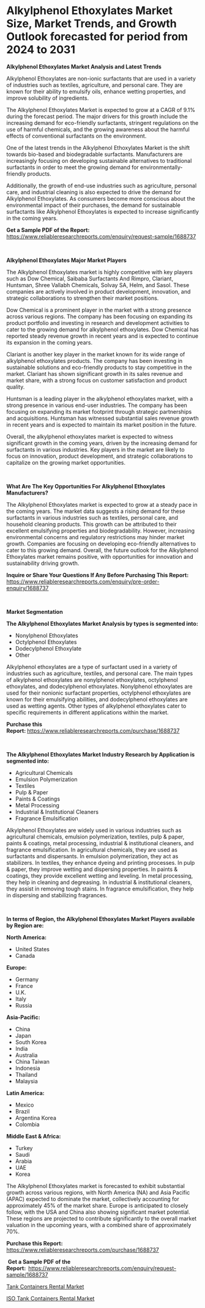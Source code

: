 <p><h1>Alkylphenol Ethoxylates Market Size, Market Trends, and Growth Outlook forecasted for period from 2024 to 2031</h1></p><p><strong>Alkylphenol Ethoxylates Market Analysis and Latest Trends</strong></p>
<p><p>Alkylphenol Ethoxylates are non-ionic surfactants that are used in a variety of industries such as textiles, agriculture, and personal care. They are known for their ability to emulsify oils, enhance wetting properties, and improve solubility of ingredients.</p><p>The Alkylphenol Ethoxylates Market is expected to grow at a CAGR of 9.1% during the forecast period. The major drivers for this growth include the increasing demand for eco-friendly surfactants, stringent regulations on the use of harmful chemicals, and the growing awareness about the harmful effects of conventional surfactants on the environment.</p><p>One of the latest trends in the Alkylphenol Ethoxylates Market is the shift towards bio-based and biodegradable surfactants. Manufacturers are increasingly focusing on developing sustainable alternatives to traditional surfactants in order to meet the growing demand for environmentally-friendly products.</p><p>Additionally, the growth of end-use industries such as agriculture, personal care, and industrial cleaning is also expected to drive the demand for Alkylphenol Ethoxylates. As consumers become more conscious about the environmental impact of their purchases, the demand for sustainable surfactants like Alkylphenol Ethoxylates is expected to increase significantly in the coming years.</p></p>
<p><strong>Get a Sample PDF of the Report:&nbsp;</strong> <a href="https://www.reliableresearchreports.com/enquiry/request-sample/1688737">https://www.reliableresearchreports.com/enquiry/request-sample/1688737</a></p>
<p>&nbsp;</p>
<p><strong>Alkylphenol Ethoxylates Major Market Players</strong></p>
<p><p>The Alkylphenol Ethoxylates market is highly competitive with key players such as Dow Chemical, Saibaba Surfactants And Rimpro, Clariant, Huntsman, Shree Vallabh Chemicals, Solvay SA, Helm, and Sasol. These companies are actively involved in product development, innovation, and strategic collaborations to strengthen their market positions.</p><p>Dow Chemical is a prominent player in the market with a strong presence across various regions. The company has been focusing on expanding its product portfolio and investing in research and development activities to cater to the growing demand for alkylphenol ethoxylates. Dow Chemical has reported steady revenue growth in recent years and is expected to continue its expansion in the coming years.</p><p>Clariant is another key player in the market known for its wide range of alkylphenol ethoxylates products. The company has been investing in sustainable solutions and eco-friendly products to stay competitive in the market. Clariant has shown significant growth in its sales revenue and market share, with a strong focus on customer satisfaction and product quality.</p><p>Huntsman is a leading player in the alkylphenol ethoxylates market, with a strong presence in various end-user industries. The company has been focusing on expanding its market footprint through strategic partnerships and acquisitions. Huntsman has witnessed substantial sales revenue growth in recent years and is expected to maintain its market position in the future.</p><p>Overall, the alkylphenol ethoxylates market is expected to witness significant growth in the coming years, driven by the increasing demand for surfactants in various industries. Key players in the market are likely to focus on innovation, product development, and strategic collaborations to capitalize on the growing market opportunities.</p></p>
<p>&nbsp;</p>
<p><strong>What Are The Key Opportunities For Alkylphenol Ethoxylates Manufacturers?</strong></p>
<p><p>The Alkylphenol Ethoxylates market is expected to grow at a steady pace in the coming years. The market data suggests a rising demand for these surfactants in various industries such as textiles, personal care, and household cleaning products. This growth can be attributed to their excellent emulsifying properties and biodegradability. However, increasing environmental concerns and regulatory restrictions may hinder market growth. Companies are focusing on developing eco-friendly alternatives to cater to this growing demand. Overall, the future outlook for the Alkylphenol Ethoxylates market remains positive, with opportunities for innovation and sustainability driving growth.</p></p>
<p><strong>Inquire or Share Your Questions If Any Before Purchasing This Report:</strong> <a href="https://www.reliableresearchreports.com/enquiry/pre-order-enquiry/1688737">https://www.reliableresearchreports.com/enquiry/pre-order-enquiry/1688737</a></p>
<p>&nbsp;</p>
<p><strong>Market Segmentation</strong></p>
<p><strong>The Alkylphenol Ethoxylates Market Analysis by types is segmented into:</strong></p>
<p><ul><li>Nonylphenol Ethoxylates</li><li>Octylphenol Ethoxylates</li><li>Dodecylphenol Ethoxylate</li><li>Other</li></ul></p>
<p><p>Alkylphenol ethoxylates are a type of surfactant used in a variety of industries such as agriculture, textiles, and personal care. The main types of alkylphenol ethoxylates are nonylphenol ethoxylates, octylphenol ethoxylates, and dodecylphenol ethoxylates. Nonylphenol ethoxylates are used for their nonionic surfactant properties, octylphenol ethoxylates are known for their emulsifying abilities, and dodecylphenol ethoxylates are used as wetting agents. Other types of alkylphenol ethoxylates cater to specific requirements in different applications within the market.</p></p>
<p><strong>Purchase this Report:&nbsp;</strong><a href="https://www.reliableresearchreports.com/purchase/1688737">https://www.reliableresearchreports.com/purchase/1688737</a></p>
<p>&nbsp;</p>
<p><strong>The Alkylphenol Ethoxylates Market Industry Research by Application is segmented into:</strong></p>
<p><ul><li>Agricultural Chemicals</li><li>Emulsion Polymerization</li><li>Textiles</li><li>Pulp & Paper</li><li>Paints & Coatings</li><li>Metal Processing</li><li>Industrial & Institutional Cleaners</li><li>Fragrance Emulsification</li></ul></p>
<p><p>Alkylphenol Ethoxylates are widely used in various industries such as agricultural chemicals, emulsion polymerization, textiles, pulp & paper, paints & coatings, metal processing, industrial & institutional cleaners, and fragrance emulsification. In agricultural chemicals, they are used as surfactants and dispersants. In emulsion polymerization, they act as stabilizers. In textiles, they enhance dyeing and printing processes. In pulp & paper, they improve wetting and dispersing properties. In paints & coatings, they provide excellent wetting and leveling. In metal processing, they help in cleaning and degreasing. In industrial & institutional cleaners, they assist in removing tough stains. In fragrance emulsification, they help in dispersing and stabilizing fragrances.</p></p>
<p>&nbsp;</p>
<p><strong>In terms of Region, the Alkylphenol Ethoxylates Market Players available by Region are:</strong></p>
<p>
    <p> <strong> North America: </strong>
        <ul>
            <li>United States</li>
            <li>Canada</li>
        </ul>
        </p> 
    <p> <strong> Europe: </strong>
        <ul>
            <li>Germany</li>
            <li>France</li>
            <li>U.K.</li>
            <li>Italy</li>
            <li>Russia</li>
        </ul>
        </p> 
    <p> <strong> Asia-Pacific: </strong>
        <ul>
            <li>China</li>
            <li>Japan</li>
            <li>South Korea</li>
            <li>India</li>
            <li>Australia</li>
            <li>China Taiwan</li>
            <li>Indonesia</li>
            <li>Thailand</li>
            <li>Malaysia</li>
        </ul>
        </p> 
    <p> <strong> Latin America: </strong>
        <ul>
            <li>Mexico</li>
            <li>Brazil</li>
            <li>Argentina Korea</li>
            <li>Colombia</li>
        </ul>
        </p> 
    <p> <strong> Middle East & Africa: </strong>
        <ul>
            <li>Turkey</li>
            <li>Saudi</li>
            <li>Arabia</li>
            <li>UAE</li>
            <li>Korea</li>
        </ul>
    </p>
    </p>
<p><p>The Alkylphenol Ethoxylates market is forecasted to exhibit substantial growth across various regions, with North America (NA) and Asia Pacific (APAC) expected to dominate the market, collectively accounting for approximately 45% of the market share. Europe is anticipated to closely follow, with the USA and China also showing significant market potential. These regions are projected to contribute significantly to the overall market valuation in the upcoming years, with a combined share of approximately 70%.</p></p>
<p><strong>Purchase this Report: </strong><a href="https://www.reliableresearchreports.com/purchase/1688737">https://www.reliableresearchreports.com/purchase/1688737</a></p>
<p>&nbsp;<strong>Get a Sample PDF of the Report:&nbsp;&nbsp;</strong><a href="https://www.reliableresearchreports.com/enquiry/request-sample/1688737">https://www.reliableresearchreports.com/enquiry/request-sample/1688737</a></p>
<p><strong></strong></p>
<p><p><a href="https://issuu.com/reportprime-2/docs/tank-containers-rental-market-size-2030.pptx">Tank Containers Rental Market</a></p><p><a href="https://issuu.com/reportprime-2/docs/iso-tank-containers-rental-market-size-2030.pptx">ISO Tank Containers Rental Market</a></p></p>